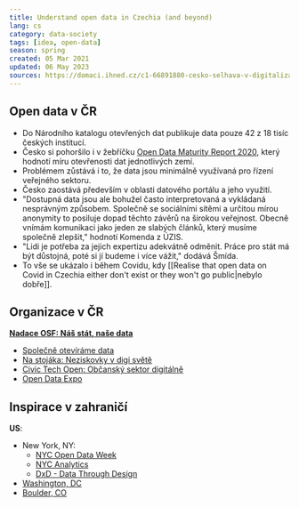 ```yaml
---
title: Understand open data in Czechia (and beyond)
lang: cs
category: data-society
tags: [idea, open-data]
season: spring
created: 05 Mar 2021
updated: 06 May 2023
sources: https://domaci.ihned.cz/c1-66891880-cesko-selhava-v-digitalizaci-a-otevrenem-sdileni-dat-stat-nahrazuje-obcanska-spolecnost
---
```


## Open data v ČR
- Do Národního katalogu otevřených dat publikuje data pouze 42 z 18 tisíc českých institucí.
- Česko si pohoršilo i v žebříčku [Open Data Maturity Report 2020](https://www.europeandataportal.eu/sites/default/files/edp_landscaping_insight_report_n6_2020.pdf), který hodnotí míru otevřenosti dat jednotlivých zemí.
- Problémem zůstává i to, že data jsou minimálně využívaná pro řízení veřejného sektoru.
- Česko zaostává především v oblasti datového portálu a jeho využití.
- "Dostupná data jsou ale bohužel často interpretovaná a vykládaná nesprávným způsobem. Společně se sociálními sítěmi a určitou mírou anonymity to posiluje dopad těchto závěrů na širokou veřejnost. Obecně vnímám komunikaci jako jeden ze slabých článků, který musíme společně zlepšit," hodnotí Komenda z ÚZIS.
- "Lidi je potřeba za jejich expertizu adekvátně odměnit. Práce pro stát má být důstojná, poté si jí budeme i více vážit," dodává Šmída.
- To vše se ukázalo i během Covidu, kdy [[Realise that open data on Covid in Czechia either don't exist or they won't go public\|nebylo dobře]].

## Organizace v ČR
**[Nadace OSF: Náš stát, naše data](https://osf.cz/programy/ziva-demokracie/nas-stat-nase-data/)**
  - [Společně otevíráme data](https://osf.cz/programy/ziva-demokracie/nas-stat-nase-data/soutez-spolecne-otevirame-data/)
  - [Na stojáka: Neziskovky v digi světě](https://osf.cz/programy/ziva-demokracie/nas-stat-nase-data/na-stojaka-neziskovky-v-digi-svete/)
  - [Civic Tech Open: Občanský sektor digitálně](https://osf.cz/programy/ziva-demokracie/nas-stat-nase-data/civic-tech-open-obcansky-sektor-digitalne/)
  - [Open Data Expo](https://osf.cz/pandemic-open-data-expo/)

## Inspirace v zahraničí
**US**:
  - New York, NY:
    - [NYC Open Data Week](https://www.open-data.nyc/)
    - [NYC Analytics](https://www1.nyc.gov/site/analytics/index.page)
    - [DxD - Data Through Design](https://www.dxd2021.com/)
  - [Washington, DC](https://opendata.dc.gov/)
  - [Boulder, CO](https://bouldercolorado.gov/services/open-data)
